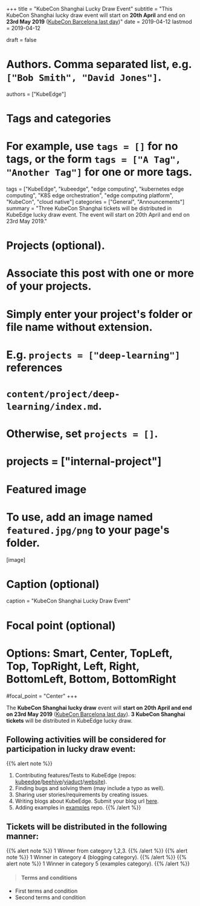 +++
title = "KubeCon Shanghai Lucky Draw Event"
subtitle = "This KubeCon Shanghai lucky draw event will start on **20th April** and end on **23rd May 2019** ([KubeCon Barcelona last day](https://www.cncf.io/community/kubecon-cloudnativecon-events/))"
date = 2019-04-12
lastmod = 2019-04-12

draft = false

# Authors. Comma separated list, e.g. `["Bob Smith", "David Jones"]`.
authors = ["KubeEdge"]

# Tags and categories
# For example, use `tags = []` for no tags, or the form `tags = ["A Tag", "Another Tag"]` for one or more tags.
tags = ["KubeEdge", "kubeedge", "edge computing", "kubernetes edge computing", "K8S edge orchestration", "edge computing platform", "KubeCon", "cloud native"]
categories = ["General", "Announcements"]
summary = "Three KubeCon Shanghai tickets will be distributed in KubeEdge lucky draw event. The event will start on 20th April and end on 23rd May 2019."

# Projects (optional).
#   Associate this post with one or more of your projects.
#   Simply enter your project's folder or file name without extension.
#   E.g. `projects = ["deep-learning"]` references 
#   `content/project/deep-learning/index.md`.
#   Otherwise, set `projects = []`.
# projects = ["internal-project"]

# Featured image
# To use, add an image named `featured.jpg/png` to your page's folder. 
[image]
  # Caption (optional)
  caption = "KubeCon Shanghai Lucky Draw Event"

  # Focal point (optional)
  # Options: Smart, Center, TopLeft, Top, TopRight, Left, Right, BottomLeft, Bottom, BottomRight
  #focal_point = "Center"
+++

The **KubeCon Shanghai lucky draw** event will **start on 20th April and end on 23rd May 2019** ([KubeCon Barcelona last day](https://www.cncf.io/community/kubecon-cloudnativecon-events/)). **3 KubeCon Shanghai tickets** will be distributed in KubeEdge lucky draw.  
  

## **Following activities will be considered for participation in lucky draw event:**

{{% alert note %}}
1. Contributing features/Tests to KubeEdge (repos: [kubeedge](https://github.com/kubeedge/kubeedge)/[beehive](https://github.com/kubeedge/beehive)/[viaduct](https://github.com/kubeedge/viaduct)/[website](https://github.com/kubeedge/website)).
2. Finding bugs and solving them (may include a typo as well).
3. Sharing user stories/requirements by creating issues.
4. Writing blogs about KubeEdge. Submit your blog url [here](https://docs.google.com/forms/d/e/1FAIpQLSd9luGaHWt5jABEQjtr11CgWLVw7Px6tJf0TIjidbl3UL_Izg/viewform). 
5. Adding examples in [examples](https://github.com/kubeedge/examples) repo.
{{% /alert %}}


## **Tickets will be distributed in the following manner:**

{{% alert note %}}
1 Winner from category 1,2,3.
{{% /alert %}}
{{% alert note %}}
1 Winner in category 4 (blogging category). 
{{% /alert %}}
{{% alert note %}}
1 Winner in category 5 (examples category).
{{% /alert %}}

>#### Terms and conditions
* First terms and condition
* Second terms and condition